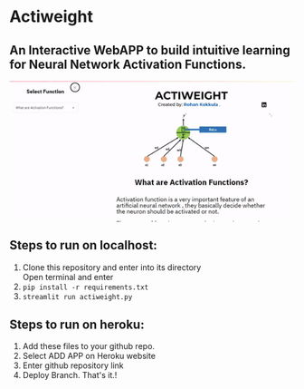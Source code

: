 # Actiweight
## An Interactive WebAPP to build intuitive learning for Neural Network Activation Functions.
<img align="center" src="actiweight.gif" width=700px>

## Steps to run on localhost:
1. Clone this repository and enter into its directory<br>
Open terminal and enter
2. `pip install -r requirements.txt`
3. `streamlit run actiweight.py`

## Steps to run on heroku:
1. Add these files to your github repo.
2. Select ADD APP on Heroku website
3. Enter github repository link
4. Deploy Branch. That's it.!
